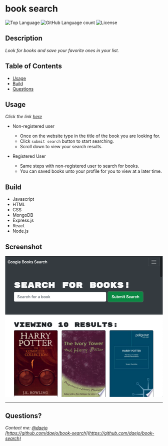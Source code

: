 # book search
  ![Top Language](https://img.shields.io/github/languages/top/daejo/book-search)
  ![GitHub Language count](https://img.shields.io/github/languages/count/daejo/book-search)
  ![License](https://img.shields.io/badge/license-MIT_License-green.svg)

  ## Description 

  _Look for books and save your favorite ones in your list._
 
  ## Table of Contents

  * [Usage](#usage)
  * [Build](#build)
  * [Questions](#questions)
  

  ## Usage 

  _Click the link [here](https://sleepy-retreat-48750.herokuapp.com/)_

  - Non-registered user
    - Once on the website type in the title of the book you are looking for.
    - Click ```submit search``` button to start searching.
    - Scroll down to view your search results.
  
  - Registered User
    - Same steps with non-registered user to search for books.
    - You can saved books unto your profile for you to view at a later time.


  ## Build

 - Javascript
 - HTML
 - CSS
- MongoDB
- Express.js
 - React
 - Node.js

 ## Screenshot

 ![Screenshot](./assets/screenshot.png)

  ---
  ## Questions?
  _Contact me:_
  _[@daejo](github.com/daejo)_  
  _[https://github.com/daejo/book-search](https://github.com/daejo/book-search)_  
  
